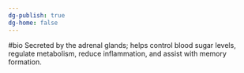 ```yaml
---
dg-publish: true
dg-home: false
---
```

#bio 
Secreted by the adrenal glands; helps control blood sugar levels, regulate metabolism, reduce inflammation, and assist with memory formation.